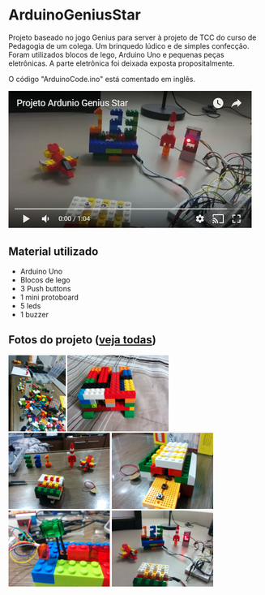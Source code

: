 # ArduinoGeniusStar
Projeto baseado no jogo Genius para server à projeto de TCC do curso de Pedagogia de um colega. Um brinquedo lúdico e de simples confecção. Foram utilizados blocos de lego, Arduino Uno e pequenas peças eletrônicas. A parte eletrônica foi deixada exposta propositalmente.

O código "ArduinoCode.ino" está comentado em inglês.

[![Vídeo do projeto](images/yt.JPG)](https://www.youtube.com/watch?v=NULblnEpr-U)

## Material utilizado
- Arduino Uno
- Blocos de lego
- 3 Push buttons
- 1 mini protoboard
- 5 leds
- 1 buzzer

## Fotos do projeto ([veja todas](images))
<img src="images/IMG_20151114_204800.jpg" height="150">
<img src="images/IMG_20150826_080654.jpg" height="150">
<img src="images/IMG_20151114_223931.jpg" height="150">
<img src="images/IMG_20151114_224139.jpg" height="150">
<img src="images/IMG_20151120_181051.jpg" height="150">
<img src="images/IMG_20151231_192000.jpg" height="150">